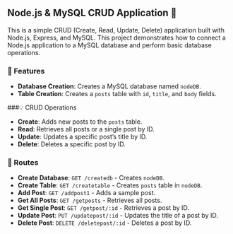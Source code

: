 ## Node.js & MySQL CRUD Application 📅

This is a simple CRUD (Create, Read, Update, Delete) application built with Node.js, Express, and MySQL. This project demonstrates how to connect a Node.js application to a MySQL database and perform basic database operations.

### 🌟 Features

- **Database Creation**: Creates a MySQL database named `nodeDB`.
- **Table Creation**: Creates a `posts` table with `id`, `title`, and `body` fields.

###💡 CRUD Operations
- **Create**: Adds new posts to the `posts` table.
- **Read**: Retrieves all posts or a single post by ID.
- **Update**: Updates a specific post’s title by ID.
- **Delete**: Deletes a specific post by ID.
  
### 🔗 Routes 
- **Create Database**: `GET /createdb` - Creates `nodeDB`.
- **Create Table**: `GET /createtable` - Creates `posts` table in `nodeDB`.
- **Add Post**: `GET /addpost1` - Adds a sample post.
- **Get All Posts**: `GET /getposts` - Retrieves all posts.
- **Get Single Post**: `GET /getpost/:id` - Retrieves a post by ID.
- **Update Post**: `PUT /updatepost/:id` - Updates the title of a post by ID.
- **Delete Post**: `DELETE /deletepost/:id` - Deletes a post by ID.
